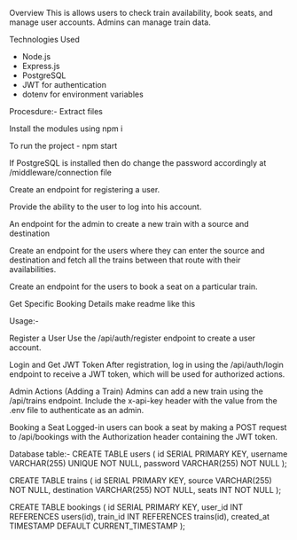 
 Overview
This is allows users to check train availability, book seats, and manage user accounts. Admins can manage train data.

 Technologies Used
- Node.js
- Express.js
- PostgreSQL
- JWT for authentication
- dotenv for environment variables

Procesdure:-
Extract files

Install the modules using npm i

To run the project - npm start

If PostgreSQL is installed then do change the password accordingly at /middleware/connection file

Create an endpoint for registering a user.

Provide the ability to the user to log into his account.

An endpoint for the admin to create a new train with a source and destination

Create an endpoint for the users where they can enter the source and destination and fetch all the trains between that route with their availabilities.

Create an endpoint for the users to book a seat on a particular train.

Get Specific Booking Details make readme like this


Usage:-

Register a User
Use the /api/auth/register endpoint to create a user account.

Login and Get JWT Token
After registration, log in using the /api/auth/login endpoint to receive a JWT token, which will be used for authorized actions.

Admin Actions (Adding a Train)
Admins can add a new train using the /api/trains endpoint. Include the x-api-key header with the value from the .env file to authenticate as an admin.

Booking a Seat
Logged-in users can book a seat by making a POST request to /api/bookings with the Authorization header containing the JWT token.


Database table:-
CREATE TABLE users (
  id SERIAL PRIMARY KEY,
  username VARCHAR(255) UNIQUE NOT NULL,
  password VARCHAR(255) NOT NULL
);

CREATE TABLE trains (
  id SERIAL PRIMARY KEY,
  source VARCHAR(255) NOT NULL,
  destination VARCHAR(255) NOT NULL,
  seats INT NOT NULL
);

CREATE TABLE bookings (
  id SERIAL PRIMARY KEY,
  user_id INT REFERENCES users(id),
  train_id INT REFERENCES trains(id),
  created_at TIMESTAMP DEFAULT CURRENT_TIMESTAMP
);


